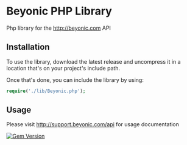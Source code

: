 # Beyonic PHP Library

Php library for the http://beyonic.com API

## Installation

To use the library, download the latest release and uncompress it in a location that's on your project's include path.

Once that's done, you can include the library by using:

```php
require('./lib/Beyonic.php');
```

## Usage

Please visit http://support.beyonic.com/api for usage documentation

[![Gem Version](https://badge.fury.io/rb/beyonic.svg)](http://badge.fury.io/rb/beyonic)
